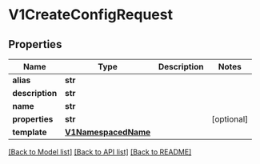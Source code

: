 # V1CreateConfigRequest

## Properties
Name | Type | Description | Notes
------------ | ------------- | ------------- | -------------
**alias** | **str** |  | 
**description** | **str** |  | 
**name** | **str** |  | 
**properties** | **str** |  | [optional] 
**template** | [**V1NamespacedName**](V1NamespacedName.md) |  | 

[[Back to Model list]](../README.md#documentation-for-models) [[Back to API list]](../README.md#documentation-for-api-endpoints) [[Back to README]](../README.md)

